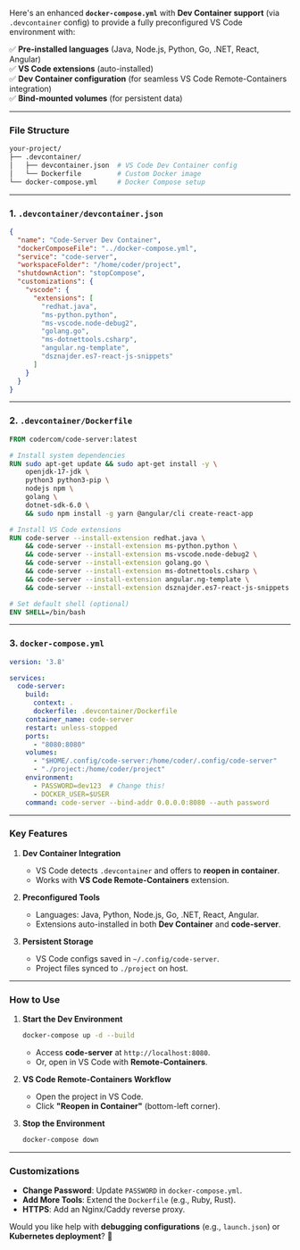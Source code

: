 Here's an enhanced **`docker-compose.yml`** with **Dev Container support** (via `.devcontainer` config) to provide a fully preconfigured VS Code environment with:  

✅ **Pre-installed languages** (Java, Node.js, Python, Go, .NET, React, Angular)  
✅ **VS Code extensions** (auto-installed)  
✅ **Dev Container configuration** (for seamless VS Code Remote-Containers integration)  
✅ **Bind-mounted volumes** (for persistent data)  

---

### **File Structure**
```bash
your-project/
├── .devcontainer/
│   ├── devcontainer.json  # VS Code Dev Container config
│   └── Dockerfile         # Custom Docker image
└── docker-compose.yml     # Docker Compose setup
```

---

### **1. `.devcontainer/devcontainer.json`**
```json
{
  "name": "Code-Server Dev Container",
  "dockerComposeFile": "../docker-compose.yml",
  "service": "code-server",
  "workspaceFolder": "/home/coder/project",
  "shutdownAction": "stopCompose",
  "customizations": {
    "vscode": {
      "extensions": [
        "redhat.java",
        "ms-python.python",
        "ms-vscode.node-debug2",
        "golang.go",
        "ms-dotnettools.csharp",
        "angular.ng-template",
        "dsznajder.es7-react-js-snippets"
      ]
    }
  }
}
```

---

### **2. `.devcontainer/Dockerfile`**
```dockerfile
FROM codercom/code-server:latest

# Install system dependencies
RUN sudo apt-get update && sudo apt-get install -y \
    openjdk-17-jdk \
    python3 python3-pip \
    nodejs npm \
    golang \
    dotnet-sdk-6.0 \
    && sudo npm install -g yarn @angular/cli create-react-app

# Install VS Code extensions
RUN code-server --install-extension redhat.java \
    && code-server --install-extension ms-python.python \
    && code-server --install-extension ms-vscode.node-debug2 \
    && code-server --install-extension golang.go \
    && code-server --install-extension ms-dotnettools.csharp \
    && code-server --install-extension angular.ng-template \
    && code-server --install-extension dsznajder.es7-react-js-snippets

# Set default shell (optional)
ENV SHELL=/bin/bash
```

---

### **3. `docker-compose.yml`**
```yaml
version: '3.8'

services:
  code-server:
    build:
      context: .
      dockerfile: .devcontainer/Dockerfile
    container_name: code-server
    restart: unless-stopped
    ports:
      - "8080:8080"
    volumes:
      - "$HOME/.config/code-server:/home/coder/.config/code-server"
      - "./project:/home/coder/project"
    environment:
      - PASSWORD=dev123  # Change this!
      - DOCKER_USER=$USER
    command: code-server --bind-addr 0.0.0.0:8080 --auth password
```

---

### **Key Features**
1. **Dev Container Integration**  
   - VS Code detects `.devcontainer` and offers to **reopen in container**.  
   - Works with **VS Code Remote-Containers** extension.  

2. **Preconfigured Tools**  
   - Languages: Java, Python, Node.js, Go, .NET, React, Angular.  
   - Extensions auto-installed in both **Dev Container** and **code-server**.  

3. **Persistent Storage**  
   - VS Code configs saved in `~/.config/code-server`.  
   - Project files synced to `./project` on host.  

---

### **How to Use**
1. **Start the Dev Environment**  
   ```bash
   docker-compose up -d --build
   ```
   - Access **code-server** at `http://localhost:8080`.  
   - Or, open in VS Code with **Remote-Containers**.  

2. **VS Code Remote-Containers Workflow**  
   - Open the project in VS Code.  
   - Click **"Reopen in Container"** (bottom-left corner).  

3. **Stop the Environment**  
   ```bash
   docker-compose down
   ```

---

### **Customizations**
- **Change Password**: Update `PASSWORD` in `docker-compose.yml`.  
- **Add More Tools**: Extend the `Dockerfile` (e.g., Ruby, Rust).  
- **HTTPS**: Add an Nginx/Caddy reverse proxy.  

Would you like help with **debugging configurations** (e.g., `launch.json`) or **Kubernetes deployment**? 🚀
